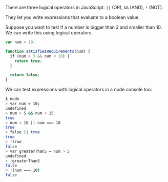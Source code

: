There are three logical operators in JavaScript: `||` (OR), `&&` (AND), `!` (NOT).

They let you write expressions that evaluate to a boolean value.

Suppose you want to test if a number is bigger than 3 and smaller than 10. We can write this using logical operators.

```js
var num = 10;

function satisfiesRequirements(num) {
  if (num > 3 && num < 10) {
    return true;
  }

  return false;
}
```

We can test expressions with logical operators in a node console too:

```sh
$ node
> var num = 10;
undefined
> num > 5 && num < 15
true
> num < 10 || num === 10
true
> false || true
true
> !true
false
> var greaterThan5 = num > 5
undefined
> !greaterThan5
false
> !(num === 10)
false
```
